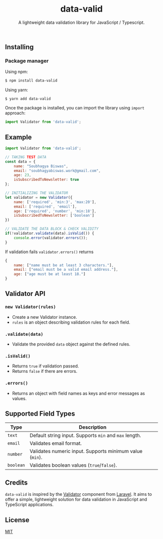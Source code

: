 
<h1 align="center">data-valid</h1>

<p align="center">
    A lightweight data validation library for JavaScript / Typescript.
</p>

<br/>


## Installing

### Package manager

Using npm:

```bash
$ npm install data-valid
```

Using yarn:

```bash
$ yarn add data-valid
```

Once the package is installed, you can import the library using `import` approach:

```js
import Validator from 'data-valid';
```

## Example

```javascript
import Validator from 'data-valid';

// TAKING TEST DATA
const data = {
    name: "Soubhagya Biswas",
    email: "soubhagyabiswas.work@gmail.com",
    age: 23,
    isSubscribedToNewsletter: true
};

// INITIALIZING THE VALIDATOR
let validator = new Validator({
    name: ['required', 'min:3', 'max:20'],
    email: ['required', 'email'],
    age: ['required', 'number', 'min:18'],
    isSubscribedToNewsletter: ['boolean']
})

// VALIDATE THE DATA BLOCK & CHECK VALIDITY
if(!validator.validate(data).isValid()) {
    console.error(validator.errors());
}
```


If validation fails `validator.errors()` returns

```javascript
{
    name: ["name must be at least 3 characters."],
    email: ["email must be a valid email address."],
    age: ["age must be at least 18."]
}
```

## Validator API

### `new Validator(rules)`
- Create a new Validator instance.
- `rules` is an object describing validation rules for each field.

### `.validate(data)`
- Validate the provided `data` object against the defined rules.

### `.isValid()`
- Returns `true` if validation passed.
- Returns `false` if there are errors.

### `.errors()`
- Returns an object with field names as keys and error messages as values.


## Supported Field Types

| Type      | Description |
|-----------|-------------|
| `text`    | Default string input. Supports `min` and `max` length. |
| `email`   | Validates email format. |
| `number`  | Validates numeric input. Supports minimum value (`min`). |
| `boolean` | Validates boolean values (`true`/`false`). |

## Credits

`data-valid` is inspired by the [Validator](https://api.laravel.com/docs/12.x/Illuminate/Support/Facades/Validator.html) component from [Laravel](https://laravel.com). It aims to offer a simple, lightweight solution for data validation in JavaScript and TypeScript applications.

## License

[MIT](LICENSE)